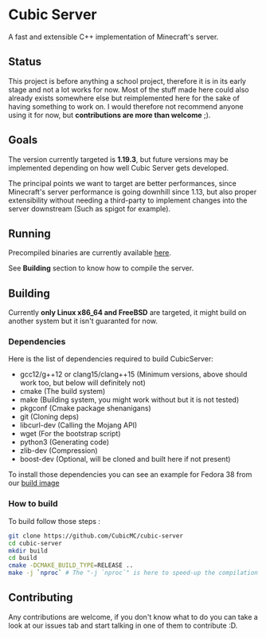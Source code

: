 # Cubic Server

A fast and extensible C++ implementation of Minecraft's server.

## Status

This project is before anything a school project, therefore it is in its
early stage and not a lot works for now. Most of the stuff made here could also
already exists somewhere else but reimplemented here for the sake of having
something to work on. I would therefore not recommend anyone using it
for now, but **contributions are more than welcome** ;).

## Goals

The version currently targeted is **1.19.3**, but future versions may
be implemented depending on how well Cubic Server gets developed.

The principal points we want to target are better performances, since Minecraft's
server performance is going downhill since 1.13, but also proper extensibility
without needing a third-party to implement changes into the server downstream
(Such as spigot for example).

## Running

Precompiled binaries are currently available [here](https://github.com/CubicMC/cubic-server/releases).

See **Building** section to know how to compile the server.

## Building

Currently **only Linux x86_64 and FreeBSD** are targeted, it might build on another system
but it isn't guaranted for now.

### Dependencies

Here is the list of dependencies required to build CubicServer:

 - gcc12/g++12 or clang15/clang++15 (Minimum versions, above should work too, but below will definitely not)
 - cmake (The build system)
 - make (Building system, you might work without but it is not tested)
 - pkgconf (Cmake package shenanigans)
 - git (Cloning deps)
 - libcurl-dev (Calling the Mojang API)
 - wget (For the bootstrap script)
 - python3 (Generating code)
 - zlib-dev (Compression)
 - boost-dev (Optional, will be cloned and built here if not present)

To install those dependencies you can see an example for Fedora 38 from our
[build image](https://github.com/CubicMC/cubic-runners/blob/master/Dockerfile)

### How to build

To build follow those steps :
```bash
git clone https://github.com/CubicMC/cubic-server
cd cubic-server
mkdir build
cd build
cmake -DCMAKE_BUILD_TYPE=RELEASE ..
make -j `nproc` # The "-j `nproc`" is here to speed-up the compilation
```

## Contributing

Any contributions are welcome, if you don't know what to do you can take a look
at our issues tab and start talking in one of them to contribute :D.
